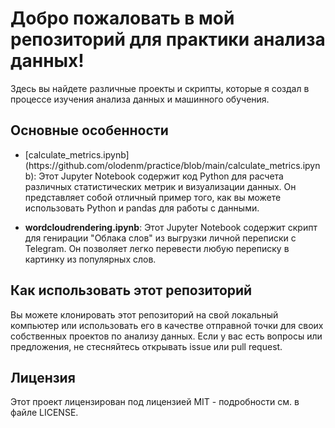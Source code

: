 <!DOCTYPE html>
<html>
<body>
    <h1>Добро пожаловать в мой репозиторий для практики анализа данных!</h1>
    <p>Здесь вы найдете различные проекты и скрипты, которые я создал в процессе изучения анализа данных и машинного обучения.</p>
    <h2>Основные особенности</h2>
    <ul>
        <li>[calculate_metrics.ipynb](https://github.com/olodenm/practice/blob/main/calculate_metrics.ipynb)</strong>: Этот Jupyter Notebook содержит код Python для расчета различных статистических метрик и визуализации данных. Он представляет собой отличный пример того, как вы можете использовать Python и pandas для работы с данными.</li>
    </ul>
    <ul>
        <li><strong>wordcloudrendering.ipynb</strong>: Этот Jupyter Notebook содержит скрипт для генирации "Облака слов" из выгрузки личной переписки с Telegram. Он позволяет легко перевести любую переписку в картинку из популярных слов.</li>
    </ul>
    <h2>Как использовать этот репозиторий</h2>
    <p>Вы можете клонировать этот репозиторий на свой локальный компьютер или использовать его в качестве отправной точки для своих собственных проектов по анализу данных. Если у вас есть вопросы или предложения, не стесняйтесь открывать issue или pull request.</p>
    <h2>Лицензия</h2>
    <p>Этот проект лицензирован под лицензией MIT - подробности см. в файле LICENSE.</p>
</body>
</html>

